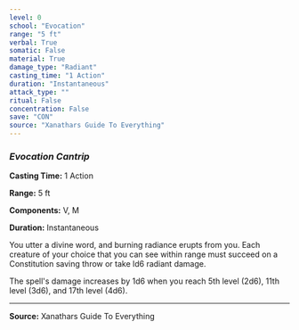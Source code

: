 ```yaml
---
level: 0
school: "Evocation"
range: "5 ft"
verbal: True
somatic: False
material: True
damage_type: "Radiant"
casting_time: "1 Action"
duration: "Instantaneous"
attack_type: ""
ritual: False
concentration: False
save: "CON"
source: "Xanathars Guide To Everything"
---
```


### *Evocation Cantrip*

**Casting Time:** 1 Action

**Range:** 5 ft

**Components:** V, M

**Duration:** Instantaneous

You utter a divine word, and burning radiance erupts from you. Each creature of your choice that you can see within range must succeed on a Constitution saving throw or take ld6 radiant damage.
 
 The spell's damage increases by 1d6 when you reach 5th level (2d6), 11th level (3d6), and 17th level (4d6).

---
**Source:** Xanathars Guide To Everything
